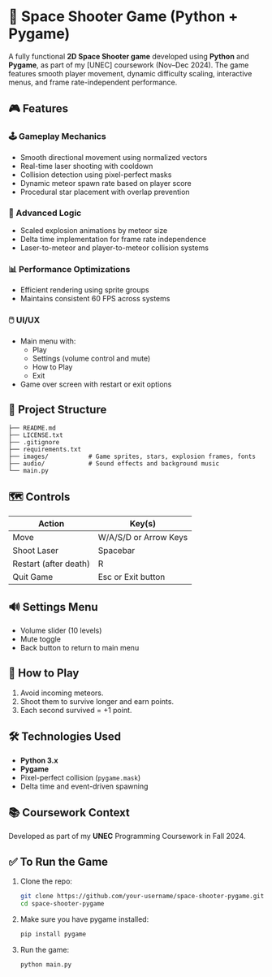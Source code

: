 # 🚀 Space Shooter Game (Python + Pygame)

A fully functional **2D Space Shooter game** developed using **Python** and **Pygame**, as part of my [UNEC] coursework (Nov–Dec 2024). The game features smooth player movement, dynamic difficulty scaling, interactive menus, and frame rate-independent performance.

## 🎮 Features

### 🕹️ Gameplay Mechanics
- Smooth directional movement using normalized vectors
- Real-time laser shooting with cooldown
- Collision detection using pixel-perfect masks
- Dynamic meteor spawn rate based on player score
- Procedural star placement with overlap prevention

### 🧠 Advanced Logic
- Scaled explosion animations by meteor size
- Delta time implementation for frame rate independence
- Laser-to-meteor and player-to-meteor collision systems

### 📊 Performance Optimizations
- Efficient rendering using sprite groups
- Maintains consistent 60 FPS across systems

### 🖱️ UI/UX
- Main menu with:
  - Play
  - Settings (volume control and mute)
  - How to Play
  - Exit
- Game over screen with restart or exit options

## 🧱 Project Structure
```
├── README.md
├── LICENSE.txt
├── .gitignore
├── requirements.txt
├── images/           # Game sprites, stars, explosion frames, fonts
├── audio/            # Sound effects and background music
└── main.py
```

## 🗺️ Controls

| Action                | Key(s)                |
|-----------------------|-----------------------|
| Move                  | W/A/S/D or Arrow Keys |
| Shoot Laser           | Spacebar              |
| Restart (after death) | R                     |
| Quit Game             | Esc or Exit button    |

## 🔊 Settings Menu
- Volume slider (10 levels)
- Mute toggle
- Back button to return to main menu

## 🧠 How to Play
1. Avoid incoming meteors.
2. Shoot them to survive longer and earn points.
3. Each second survived = +1 point.

## 🛠️ Technologies Used

- **Python 3.x**
- **Pygame**
- Pixel-perfect collision (`pygame.mask`)
- Delta time and event-driven spawning

## 📚 Coursework Context

Developed as part of my **UNEC** Programming Coursework in Fall 2024.

## ✅ To Run the Game

1. Clone the repo:
   ```bash
   git clone https://github.com/your-username/space-shooter-pygame.git
   cd space-shooter-pygame

2. Make sure you have pygame installed:
   ```bash
   pip install pygame
   ```

3. Run the game:
   ```bash
   python main.py

